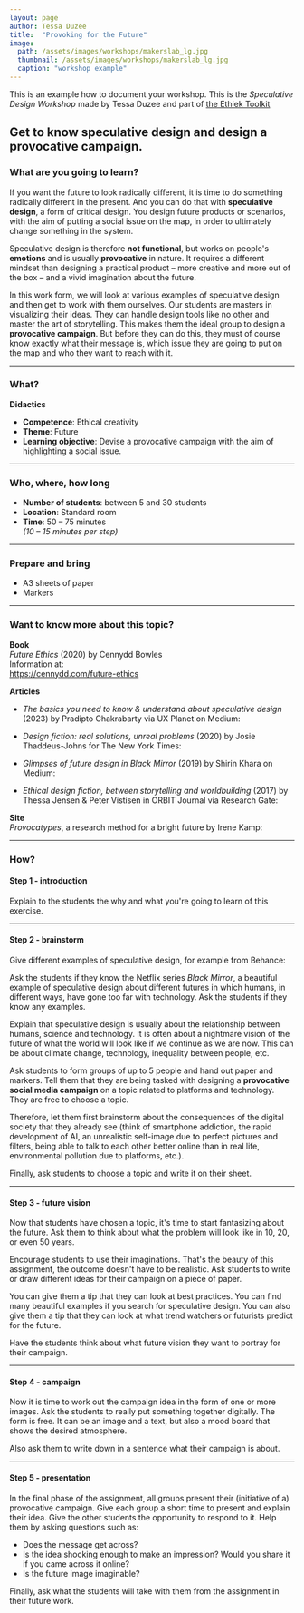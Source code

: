 ```yaml
---
layout: page
author: Tessa Duzee
title:  "Provoking for the Future"
image: 
  path: /assets/images/workshops/makerslab_lg.jpg
  thumbnail: /assets/images/workshops/makerslab_lg.jpg
  caption: "workshop example"
---
```

This is an example how to document your workshop. This is the *Speculative Design Workshop*  made by Tessa Duzee and part of [the Ethiek Toolkit](https://ethiektoolkit.nl/werkvorm-24/) 


## Get to know speculative design and design a provocative campaign.

### What are you going to learn?

If you want the future to look radically different, it is time to do something radically different in the present. And you can do that with **speculative design**, a form of critical design. You design future products or scenarios, with the aim of putting a social issue on the map, in order to ultimately change something in the system.

Speculative design is therefore **not functional**, but works on people's **emotions** and is usually **provocative** in nature. It requires a different mindset than designing a practical product – more creative and more out of the box – and a vivid imagination about the future. 

In this work form, we will look at various examples of speculative design and then get to work with them ourselves. Our students are masters in visualizing their ideas. They can handle design tools like no other and master the art of storytelling. This makes them the ideal group to design a **provocative campaign**. But before they can do this, they must of course know exactly what their message is, which issue they are going to put on the map and who they want to reach with it.

---

### What?

**Didactics**  
- **Competence**: Ethical creativity  
- **Theme**: Future  
- **Learning objective**: Devise a provocative campaign with the aim of highlighting a social issue. 

---

### Who, where, how long

- **Number of students**: between 5 and 30 students  
- **Location**: Standard room  
- **Time**: 50 – 75 minutes  
  *(10 – 15 minutes per step)*

---

### Prepare and bring

- A3 sheets of paper  
- Markers

---

### Want to know more about this topic?

**Book**  
*Future Ethics* (2020) by Cennydd Bowles  
Information at:  
https://cennydd.com/future-ethics

**Articles**  
- *The basics you need to know & understand about speculative design* (2023) by Pradipto Chakrabarty via UX Planet on Medium:  
  [](https://uxplanet.org/the-basics-you-need-to-know-and-understand-about-speculative-design-8a8bf5be4162)

- *Design fiction: real solutions, unreal problems* (2020) by Josie Thaddeus-Johns for The New York Times:  
  [](https://www.nytimes.com/2020/05/29/arts/design/design-fiction.html)

- *Glimpses of future design in Black Mirror* (2019) by Shirin Khara on Medium:  
  [](https://medium.com/@shirinkhara/glimpses-of-futures-design-in-black-mirror-53d8746e04c9)

- *Ethical design fiction, between storytelling and worldbuilding* (2017) by Thessa Jensen & Peter Vistisen in ORBIT Journal via Research Gate:  
  [](https://www.researchgate.net/publication/322690942_Ethical_Design_Fiction)

**Site**  
*Provocatypes*, a research method for a bright future by Irene Kamp:  
[](https://irenekamp.github.io/provocatypes/)

---

### How?

#### Step 1 - introduction
Explain to the students the why and what you're going to learn of this exercise.

---

#### Step 2 - brainstorm 

Give different examples of speculative design, for example from Behance:  
[](https://www.behance.net/search/projects?search=speculative+design)

Ask the students if they know the Netflix series *Black Mirror*, a beautiful example of speculative design about different futures in which humans, in different ways, have gone too far with technology. Ask the students if they know any examples.

Explain that speculative design is usually about the relationship between humans, science and technology. It is often about a nightmare vision of the future of what the world will look like if we continue as we are now. This can be about climate change, technology, inequality between people, etc.

Ask students to form groups of up to 5 people and hand out paper and markers. Tell them that they are being tasked with designing a **provocative social media campaign** on a topic related to platforms and technology. They are free to choose a topic.

Therefore, let them first brainstorm about the consequences of the digital society that they already see (think of smartphone addiction, the rapid development of AI, an unrealistic self-image due to perfect pictures and filters, being able to talk to each other better online than in real life, environmental pollution due to platforms, etc.).

Finally, ask students to choose a topic and write it on their sheet.

---

#### Step 3 - future vision

Now that students have chosen a topic, it's time to start fantasizing about the future. Ask them to think about what the problem will look like in 10, 20, or even 50 years.

Encourage students to use their imaginations. That's the beauty of this assignment, the outcome doesn't have to be realistic. Ask students to write or draw different ideas for their campaign on a piece of paper. 

You can give them a tip that they can look at best practices. You can find many beautiful examples if you search for speculative design. You can also give them a tip that they can look at what trend watchers or futurists predict for the future.

Have the students think about what future vision they want to portray for their campaign.

---

#### Step 4 - campaign

Now it is time to work out the campaign idea in the form of one or more images. Ask the students to really put something together digitally. The form is free. It can be an image and a text, but also a mood board that shows the desired atmosphere.

Also ask them to write down in a sentence what their campaign is about.

---

#### Step 5 - presentation

In the final phase of the assignment, all groups present their (initiative of a) provocative campaign. Give each group a short time to present and explain their idea. Give the other students the opportunity to respond to it. Help them by asking questions such as:

- Does the message get across?  
- Is the idea shocking enough to make an impression? Would you share it if you came across it online?  
- Is the future image imaginable?

Finally, ask what the students will take with them from the assignment in their future work.
